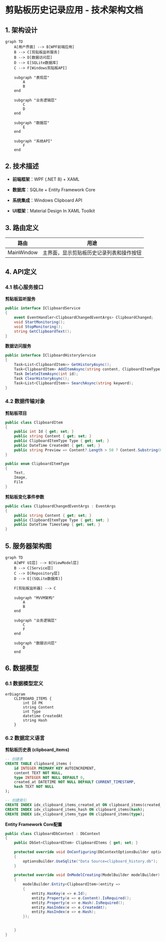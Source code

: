# 剪贴板历史记录应用 - 技术架构文档

## 1. 架构设计

```mermaid
graph TD
    A[用户界面] --> B[WPF前端应用]
    B --> C[剪贴板监听服务]
    B --> D[数据访问层]
    D --> E[SQLite数据库]
    C --> F[Windows剪贴板API]
    
    subgraph "表现层"
        A
        B
    end
    
    subgraph "业务逻辑层"
        C
        D
    end
    
    subgraph "数据层"
        E
    end
    
    subgraph "系统API"
        F
    end
```

## 2. 技术描述

* **前端框架**：WPF (.NET 8) + XAML

* **数据库**：SQLite + Entity Framework Core

* **系统集成**：Windows Clipboard API

* **UI框架**：Material Design In XAML Toolkit

## 3. 路由定义

| 路由         | 用途                   |
| ---------- | -------------------- |
| MainWindow | 主界面，显示剪贴板历史记录列表和操作按钮 |

## 4. API定义

### 4.1 核心服务接口

**剪贴板监听服务**

```csharp
public interface IClipboardService
{
    event EventHandler<ClipboardChangedEventArgs> ClipboardChanged;
    void StartMonitoring();
    void StopMonitoring();
    string GetClipboardText();
}
```

**数据访问服务**

```csharp
public interface IClipboardHistoryService
{
    Task<List<ClipboardItem>> GetHistoryAsync();
    Task<ClipboardItem> AddItemAsync(string content, ClipboardItemType type);
    Task DeleteItemAsync(int id);
    Task ClearHistoryAsync();
    Task<List<ClipboardItem>> SearchAsync(string keyword);
}
```

### 4.2 数据传输对象

**剪贴板项目**

```csharp
public class ClipboardItem
{
    public int Id { get; set; }
    public string Content { get; set; }
    public ClipboardItemType Type { get; set; }
    public DateTime CreatedAt { get; set; }
    public string Preview => Content?.Length > 50 ? Content.Substring(0, 50) + "..." : Content;
}

public enum ClipboardItemType
{
    Text,
    Image,
    File
}
```

**剪贴板变化事件参数**

```csharp
public class ClipboardChangedEventArgs : EventArgs
{
    public string Content { get; set; }
    public ClipboardItemType Type { get; set; }
    public DateTime Timestamp { get; set; }
}
```

## 5. 服务器架构图

```mermaid
graph TD
    A[WPF UI层] --> B[ViewModel层]
    B --> C[Service层]
    C --> D[Repository层]
    D --> E[(SQLite数据库)]
    
    F[剪贴板监听器] --> C
    
    subgraph "MVVM架构"
        A
        B
    end
    
    subgraph "业务逻辑层"
        C
        F
    end
    
    subgraph "数据访问层"
        D
    end
```

## 6. 数据模型

### 6.1 数据模型定义

```mermaid
erDiagram
    CLIPBOARD_ITEMS {
        int Id PK
        string Content
        int Type
        datetime CreatedAt
        string Hash
    }
```

### 6.2 数据定义语言

**剪贴板历史表 (clipboard\_items)**

```sql
-- 创建表
CREATE TABLE clipboard_items (
    id INTEGER PRIMARY KEY AUTOINCREMENT,
    content TEXT NOT NULL,
    type INTEGER NOT NULL DEFAULT 0,
    created_at DATETIME NOT NULL DEFAULT CURRENT_TIMESTAMP,
    hash TEXT NOT NULL
);

-- 创建索引
CREATE INDEX idx_clipboard_items_created_at ON clipboard_items(created_at DESC);
CREATE INDEX idx_clipboard_items_hash ON clipboard_items(hash);
CREATE INDEX idx_clipboard_items_type ON clipboard_items(type);


```

**Entity Framework Core配置**

```csharp
public class ClipboardDbContext : DbContext
{
    public DbSet<ClipboardItem> ClipboardItems { get; set; }
    
    protected override void OnConfiguring(DbContextOptionsBuilder optionsBuilder)
    {
        optionsBuilder.UseSqlite("Data Source=clipboard_history.db");
    }
    
    protected override void OnModelCreating(ModelBuilder modelBuilder)
    {
        modelBuilder.Entity<ClipboardItem>(entity =>
        {
            entity.HasKey(e => e.Id);
            entity.Property(e => e.Content).IsRequired();
            entity.Property(e => e.Hash).IsRequired();
            entity.HasIndex(e => e.CreatedAt);
            entity.HasIndex(e => e.Hash);
        });
        

    }
}
```

